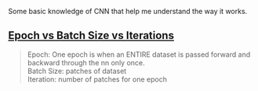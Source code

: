 Some basic knowledge of CNN that help me understand the way it works.  

## [Epoch vs Batch Size vs Iterations](https://medium.com/towards-data-science/epoch-vs-iterations-vs-batch-size-4dfb9c7ce9c9)  
> Epoch: One epoch is when an ENTIRE dataset is passed forward and backward through the nn only once.  
> Batch Size: patches of dataset  
> Iteration: number of patches for one epoch

